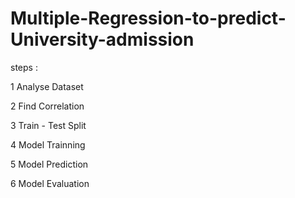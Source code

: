 # Multiple-Regression-to-predict-University-admission

steps :

1 Analyse Dataset

2 Find Correlation

3 Train - Test Split

4 Model Trainning

5 Model Prediction 

6 Model Evaluation 
